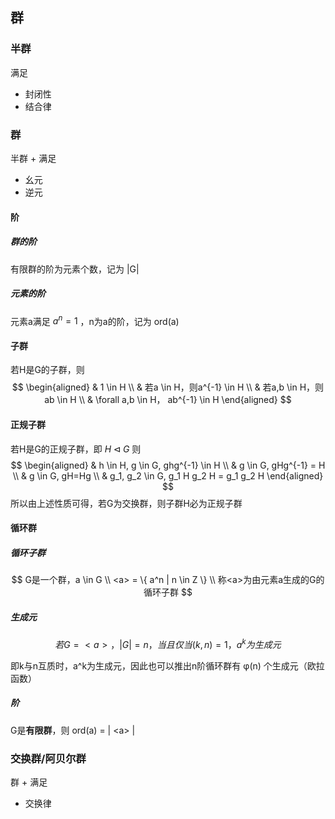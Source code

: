 ## 群

### 半群

满足

* 封闭性
* 结合律

### 群

半群 + 满足

* 幺元
* 逆元

#### 阶

##### 群的阶

有限群的阶为元素个数，记为 |G|

##### 元素的阶

元素a满足 $a^n = 1$ ，n为a的阶，记为 ord(a)

#### 子群

若H是G的子群，则
$$
\begin{aligned}
& 1 \in H
\\
& 若a \in H，则a^{-1} \in H
\\
& 若a,b \in H，则ab \in H
\\
& \forall a,b \in H， ab^{-1} \in H
\end{aligned}
$$

#### 正规子群

若H是G的正规子群，即 $H \lhd G$ 则
$$
\begin{aligned}
& h \in H, g \in G, ghg^{-1} \in H
\\
& g \in G, gHg^{-1} = H
\\
& g \in G, gH=Hg
\\
& g_1, g_2 \in G, g_1 H g_2 H = g_1 g_2 H
\end{aligned}
$$
所以由上述性质可得，若G为交换群，则子群H必为正规子群

#### 循环群

##### 循环子群

$$
G是一个群，a \in G
\\
<a> = \{ a^n | n \in Z \}
\\
称<a>为由元素a生成的G的循环子群
$$

##### 生成元

$$
若 G = <a>， |G| = n，当且仅当(k, n) = 1， a^k为生成元
$$

即k与n互质时，a^k为生成元，因此也可以推出n阶循环群有 φ(n) 个生成元（欧拉函数）

##### 阶

G是**有限群**，则 ord(a) = | \<a\> |





### 交换群/阿贝尔群

群 + 满足

* 交换律

